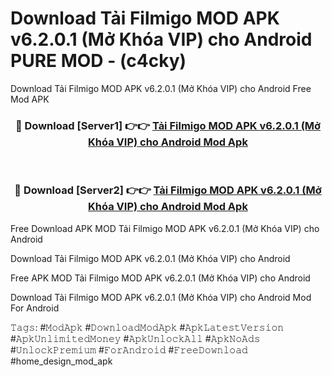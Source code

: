 # Download Tải Filmigo MOD APK v6.2.0.1 (Mở Khóa VIP) cho Android PURE MOD - (c4cky)
Download Tải Filmigo MOD APK v6.2.0.1 (Mở Khóa VIP) cho Android Free Mod APK

<div align="center">
<h3>🔴 Download [Server1] 👉👉 <a href="https://apk-comot.site?title=Tải_Filmigo_MOD_APK_v6.2.0.1_(Mở_Khóa_VIP)_cho_Android">Tải Filmigo MOD APK v6.2.0.1 (Mở Khóa VIP) cho Android Mod Apk</a></h3><br>

<h3>🔴 Download [Server2] 👉👉 <a href="https://apk-comot.site?title=Tải_Filmigo_MOD_APK_v6.2.0.1_(Mở_Khóa_VIP)_cho_Android">Tải Filmigo MOD APK v6.2.0.1 (Mở Khóa VIP) cho Android Mod Apk</a></h3>
</div>


Free Download APK MOD Tải Filmigo MOD APK v6.2.0.1 (Mở Khóa VIP) cho Android

Download Tải Filmigo MOD APK v6.2.0.1 (Mở Khóa VIP) cho Android 

Free APK MOD Tải Filmigo MOD APK v6.2.0.1 (Mở Khóa VIP) cho Android 

Download Tải Filmigo MOD APK v6.2.0.1 (Mở Khóa VIP) cho Android Mod For Android

𝚃𝚊𝚐𝚜: #𝙼𝚘𝚍𝙰𝚙𝚔 #𝙳𝚘𝚠𝚗𝚕𝚘𝚊𝚍𝙼𝚘𝚍𝙰𝚙𝚔 #𝙰𝚙𝚔𝙻𝚊𝚝𝚎𝚜𝚝𝚅𝚎𝚛𝚜𝚒𝚘𝚗 #𝙰𝚙𝚔𝚄𝚗𝚕𝚒𝚖𝚒𝚝𝚎𝚍𝙼𝚘𝚗𝚎𝚢 #𝙰𝚙𝚔𝚄𝚗𝚕𝚘𝚌𝚔𝙰𝚕𝚕 #𝙰𝚙𝚔𝙽𝚘𝙰𝚍𝚜 #𝚄𝚗𝚕𝚘𝚌𝚔𝙿𝚛𝚎𝚖𝚒𝚞𝚖 #𝙵𝚘𝚛𝙰𝚗𝚍𝚛𝚘𝚒𝚍 #𝙵𝚛𝚎𝚎𝙳𝚘𝚠𝚗𝚕𝚘𝚊𝚍 #home_design_mod_apk